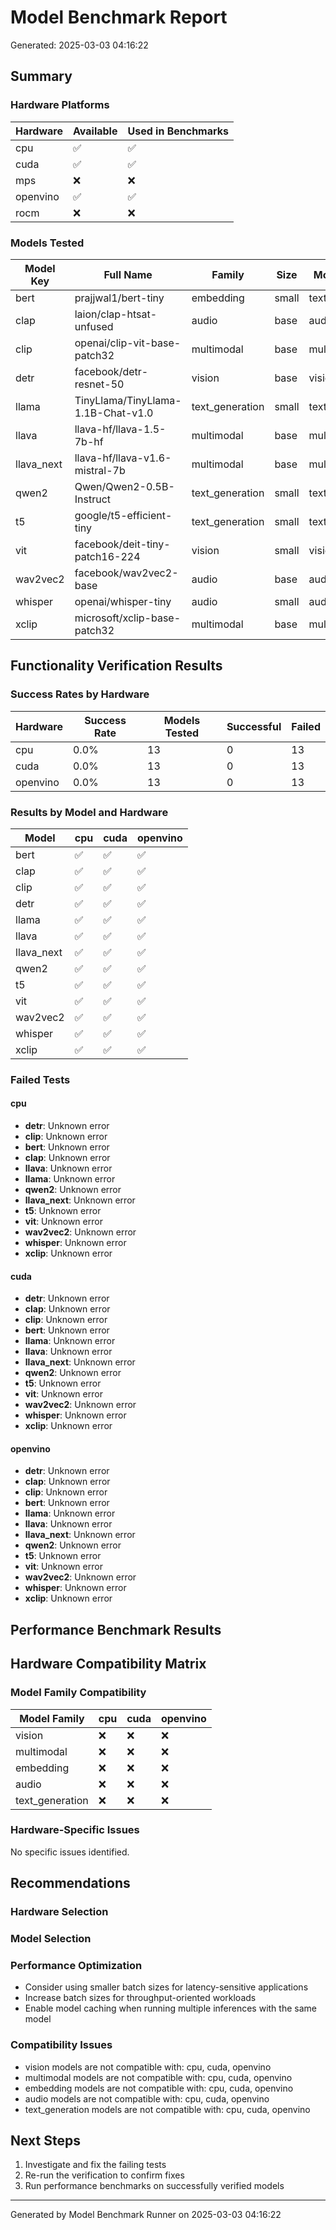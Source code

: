 # Model Benchmark Report

Generated: 2025-03-03 04:16:22

## Summary

### Hardware Platforms

| Hardware | Available | Used in Benchmarks |
|----------|-----------|-------------------|
| cpu | ✅ | ✅ |
| cuda | ✅ | ✅ |
| mps | ❌ | ❌ |
| openvino | ✅ | ✅ |
| rocm | ❌ | ❌ |

### Models Tested

| Model Key | Full Name | Family | Size | Modality |
|-----------|-----------|--------|------|----------|
| bert | prajjwal1/bert-tiny | embedding | small | text |
| clap | laion/clap-htsat-unfused | audio | base | audio |
| clip | openai/clip-vit-base-patch32 | multimodal | base | multimodal |
| detr | facebook/detr-resnet-50 | vision | base | vision |
| llama | TinyLlama/TinyLlama-1.1B-Chat-v1.0 | text_generation | small | text |
| llava | llava-hf/llava-1.5-7b-hf | multimodal | base | multimodal |
| llava_next | llava-hf/llava-v1.6-mistral-7b | multimodal | base | multimodal |
| qwen2 | Qwen/Qwen2-0.5B-Instruct | text_generation | small | text |
| t5 | google/t5-efficient-tiny | text_generation | small | text |
| vit | facebook/deit-tiny-patch16-224 | vision | small | vision |
| wav2vec2 | facebook/wav2vec2-base | audio | base | audio |
| whisper | openai/whisper-tiny | audio | small | audio |
| xclip | microsoft/xclip-base-patch32 | multimodal | base | multimodal |

## Functionality Verification Results

### Success Rates by Hardware

| Hardware | Success Rate | Models Tested | Successful | Failed |
|----------|--------------|---------------|------------|--------|
| cpu | 0.0% | 13 | 0 | 13 |
| cuda | 0.0% | 13 | 0 | 13 |
| openvino | 0.0% | 13 | 0 | 13 |

### Results by Model and Hardware

| Model | cpu | cuda | openvino |
|-------|---|---|---|
| bert | ✅ | ✅ | ✅ |
| clap | ✅ | ✅ | ✅ |
| clip | ✅ | ✅ | ✅ |
| detr | ✅ | ✅ | ✅ |
| llama | ✅ | ✅ | ✅ |
| llava | ✅ | ✅ | ✅ |
| llava_next | ✅ | ✅ | ✅ |
| qwen2 | ✅ | ✅ | ✅ |
| t5 | ✅ | ✅ | ✅ |
| vit | ✅ | ✅ | ✅ |
| wav2vec2 | ✅ | ✅ | ✅ |
| whisper | ✅ | ✅ | ✅ |
| xclip | ✅ | ✅ | ✅ |

### Failed Tests

#### cpu

- **detr**: Unknown error
- **clip**: Unknown error
- **bert**: Unknown error
- **clap**: Unknown error
- **llava**: Unknown error
- **llama**: Unknown error
- **qwen2**: Unknown error
- **llava_next**: Unknown error
- **t5**: Unknown error
- **vit**: Unknown error
- **wav2vec2**: Unknown error
- **whisper**: Unknown error
- **xclip**: Unknown error

#### cuda

- **detr**: Unknown error
- **clap**: Unknown error
- **clip**: Unknown error
- **bert**: Unknown error
- **llama**: Unknown error
- **llava**: Unknown error
- **llava_next**: Unknown error
- **qwen2**: Unknown error
- **t5**: Unknown error
- **vit**: Unknown error
- **wav2vec2**: Unknown error
- **whisper**: Unknown error
- **xclip**: Unknown error

#### openvino

- **detr**: Unknown error
- **clap**: Unknown error
- **clip**: Unknown error
- **bert**: Unknown error
- **llama**: Unknown error
- **llava**: Unknown error
- **llava_next**: Unknown error
- **qwen2**: Unknown error
- **t5**: Unknown error
- **vit**: Unknown error
- **wav2vec2**: Unknown error
- **whisper**: Unknown error
- **xclip**: Unknown error

## Performance Benchmark Results

## Hardware Compatibility Matrix

### Model Family Compatibility

| Model Family | cpu | cuda | openvino |
|--------------|---|---|---|
| vision | ❌ | ❌ | ❌ |
| multimodal | ❌ | ❌ | ❌ |
| embedding | ❌ | ❌ | ❌ |
| audio | ❌ | ❌ | ❌ |
| text_generation | ❌ | ❌ | ❌ |

### Hardware-Specific Issues

No specific issues identified.

## Recommendations

### Hardware Selection


### Model Selection


### Performance Optimization

- Consider using smaller batch sizes for latency-sensitive applications
- Increase batch sizes for throughput-oriented workloads
- Enable model caching when running multiple inferences with the same model

### Compatibility Issues

- vision models are not compatible with: cpu, cuda, openvino
- multimodal models are not compatible with: cpu, cuda, openvino
- embedding models are not compatible with: cpu, cuda, openvino
- audio models are not compatible with: cpu, cuda, openvino
- text_generation models are not compatible with: cpu, cuda, openvino

## Next Steps

1. Investigate and fix the failing tests
2. Re-run the verification to confirm fixes
3. Run performance benchmarks on successfully verified models

---

Generated by Model Benchmark Runner on 2025-03-03 04:16:22
